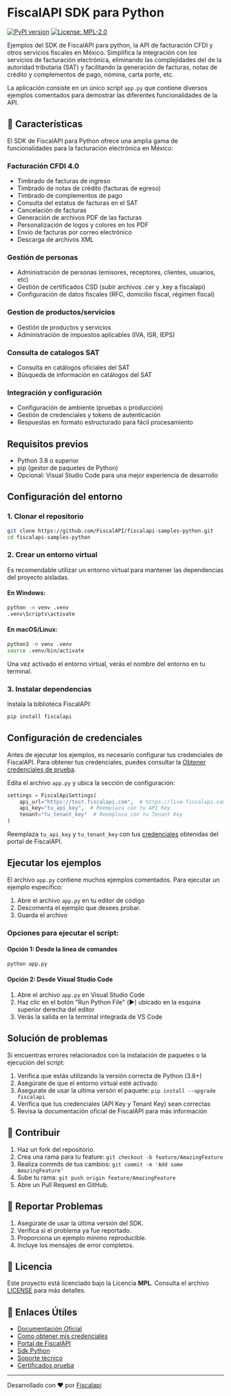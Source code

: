 # FiscalAPI SDK para Python

[![PyPI version](https://badge.fury.io/py/fiscalapi.svg)](https://badge.fury.io/py/fiscalapi)
[![License: MPL-2.0](https://img.shields.io/badge/License-MPL_2.0-blue.svg)](https://github.com/FiscalAPI/fiscalapi-python/blob/main/LICENSE.txt)

Ejemplos del SDK de FiscalAPI para python, la API de facturación CFDI y otros servicios fiscales en México. Simplifica la integración con los servicios de facturación electrónica, eliminando las complejidades del de la autoridad tributaria (SAT) y facilitando la generación de facturas, notas de crédito y complementos de pago, nómina, carta porte, etc.

La aplicación consiste en un único script `app.py` que contiene diversos ejemplos comentados para demostrar las diferentes funcionalidades de la API.

## 🚀 Características

El SDK de FiscalAPI para Python ofrece una amplia gama de funcionalidades para la facturación electrónica en México:

### Facturación CFDI 4.0
- Timbrado de facturas de ingreso
- Timbrado de notas de crédito (facturas de egreso)
- Timbrado de complementos de pago
- Consulta del estatus de facturas en el SAT
- Cancelación de facturas
- Generación de archivos PDF de las facturas
- Personalización de logos y colores en los PDF
- Envío de facturas por correo electrónico
- Descarga de archivos XML

### Gestión de personas
- Administración de personas (emisores, receptores, clientes, usuarios, etc)
- Gestión de certificados CSD (subir archivos .cer y .key a fiscalapi)
- Configuración de datos fiscales (RFC, domicilio fiscal, régimen fiscal)

### Gestion de productos/servicios
- Gestión de productos y servicios
- Administración de impuestos aplicables (IVA, ISR, IEPS)

### Consulta de catalogos SAT
- Consulta en catálogos oficiales del SAT
- Búsqueda de información en catálogos del SAT

### Integración y configuración
- Configuración de ambiente (pruebas o producción)
- Gestión de credenciales y tokens de autenticación
- Respuestas en formato estructurado para fácil procesamiento


## Requisitos previos

- Python 3.8 o superior
- pip (gestor de paquetes de Python)
- Opcional: Visual Studio Code para una mejor experiencia de desarrollo

## Configuración del entorno

### 1. Clonar el repositorio

```bash
git clone https://github.com/FiscalAPI/fiscalapi-samples-python.git
cd fiscalapi-samples-python
```

### 2. Crear un entorno virtual

Es recomendable utilizar un entorno virtual para mantener las dependencias del proyecto aisladas.

#### En Windows:

```bash
python -m venv .venv
.venv\Scripts\activate
```

#### En macOS/Linux:

```bash
python3 -m venv .venv
source .venv/bin/activate
```

Una vez activado el entorno virtual, verás el nombre del entorno en tu terminal.

### 3. Instalar dependencias

Instala la biblioteca FiscalAPI:

```bash
pip install fiscalapi
```

## Configuración de credenciales

Antes de ejecutar los ejemplos, es necesario configurar tus credenciales de FiscalAPI. Para obtener tus credenciales, puedes consultar la [Obtener credenciales de prueba](https://docs.fiscalapi.com/credentials-info).

Edita el archivo `app.py` y ubica la sección de configuración:

```python
settings = FiscalApiSettings(
    api_url="https://test.fiscalapi.com",  # https://live.fiscalapi.com (producción)
    api_key="tu_api_key",  # Reemplaza con tu API Key
    tenant="tu_tenant_key"  # Reemplaza con tu Tenant Key
)
```

Reemplaza `tu_api_key` y `tu_tenant_key` con tus [credenciales](https://docs.fiscalapi.com/credentials-info) obtenidas del portal de FiscalAPI.

## Ejecutar los ejemplos

El archivo `app.py` contiene muchos ejemplos comentados. Para ejecutar un ejemplo específico:

1. Abre el archivo `app.py` en tu editor de código
2. Descomenta el ejemplo que desees probar.
3. Guarda el archivo

### Opciones para ejecutar el script:

#### Opción 1: Desde la línea de comandos

```bash
python app.py
```

#### Opción 2: Desde Visual Studio Code

1. Abre el archivo `app.py` en Visual Studio Code
2. Haz clic en el botón "Run Python File" (▶️) ubicado en la esquina superior derecha del editor
3. Verás la salida en la terminal integrada de VS Code


## Solución de problemas

Si encuentras errores relacionados con la instalación de paquetes o la ejecución del script:

1. Verifica que estás utilizando la versión correcta de Python (3.8+)
2. Asegúrate de que el entorno virtual esté activado
3. Asegurate de usar la ultima versón el paquete: `pip install --upgrade fiscalapi`
4. Verifica que tus credenciales (API Key y Tenant Key) sean correctas
5. Revisa la documentación oficial de FiscalAPI para más información


## 🤝 Contribuir

1. Haz un fork del repositorio.
2. Crea una rama para tu feature: `git checkout -b feature/AmazingFeature`
3. Realiza commits de tus cambios: `git commit -m 'Add some AmazingFeature'`
4. Sube tu rama: `git push origin feature/AmazingFeature`
5. Abre un Pull Request en GitHub.

## 🐛 Reportar Problemas

1. Asegúrate de usar la última versión del SDK.
2. Verifica si el problema ya fue reportado.
3. Proporciona un ejemplo mínimo reproducible.
4. Incluye los mensajes de error completos.

## 📄 Licencia

Este proyecto está licenciado bajo la Licencia **MPL**. Consulta el archivo [LICENSE](LICENSE.txt) para más detalles.

## 🔗 Enlaces Útiles

- [Documentación Oficial](https://docs.fiscalapi.com)
- [Como obtener mis credenciales](https://docs.fiscalapi.com/credentials-info)
- [Portal de FiscalAPI](https://fiscalapi.com)
- [Sdk Python](https://github.com/FiscalAPI/fiscalapi-python)
- [Soporte técnico](https://fiscalapi.com/contact-us)
- [Certificados prueba](https://docs.fiscalapi.com/tax-files-info)

---

Desarrollado con ❤️ por [Fiscalapi](https://www.fiscalapi.com)
